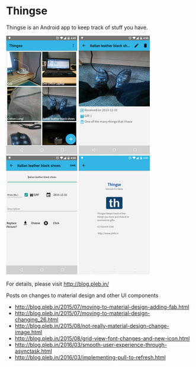 Thingse
=======

Thingse is an Android app to keep track of stuff you have. 

![Thingse](main-grid.png)
![Thingse](view-fontchanges.png)
![Thingse](Edit-fontchanges.png)
![Thingse](About-new-icon.png)

For details, please visit http://blog.pleb.in/ 

Posts on changes to material design and other UI components
- http://blog.pleb.in/2015/07/moving-to-material-design-adding-fab.html
- http://blog.pleb.in/2015/07/moving-to-material-design-changing_26.html
- http://blog.pleb.in/2015/08/not-really-material-design-change-image.html
- http://blog.pleb.in/2015/08/grid-view-font-changes-and-new-icon.html
- http://blog.pleb.in/2016/03/smooth-user-experience-through-asynctask.html
- http://blog.pleb.in/2016/03/implementing-pull-to-refresh.html
